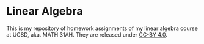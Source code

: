 # Linear Algebra

This is my repository of homework assignments of my linear algebra course at
UCSD, aka. MATH 31AH. They are released under [CC-BY 4.0](https://creativecommons.org/licenses/by/4.0/).
